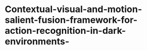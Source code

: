 # Contextual-visual-and-motion-salient-fusion-framework-for-action-recognition-in-dark-environments-
